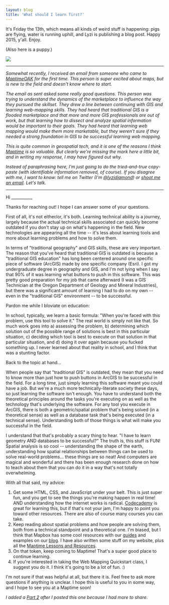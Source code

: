 ```yaml
---
layout: blog
title: 'What should I learn first?'
---
```


It's Friday the 13th, which means all kinds of weird stuff is happening: pigs are flying, water is running uphill, and Lyzi is publishing a blog post. Happy 2015, y'all. Enjoy.

(Also here is a puppy.)

![](http://i.giphy.com/LPQ943m8yMcpy.gif)

---------------

<em>Somewhat recently, I received an email from someone who came to [MaptimeOAK](http://twitter.com/maptimeoak) for the first time. This person is super excited about maps, but is new to the field and doesn't know where to start.

The email as sent asked some really good questions. This person was trying to understand the dynamics of the marketplace to influence the way they pursued the skillset. They drew a line between continuing with GIS and learning web-mapping skills. They had heard that traditional GIS is a flooded marketplace and that more and more GIS professionals are out of work, but that learning how to dissect and analyze spatial information would be important to their goals. They had heard that learning web mapping would make them more marketable, but they weren't sure if they needed a strong foundation in GIS to be successful learning web mapping.

This is quite common in geospatial tech, and it is one of the reasons I think [Maptime](http://maptime.io) is so valuable. But clearly we're missing the mark here a little bit, and in writing my response, I may have figured out why.

Instead of paraphrasing here, I'm just going to do the tried-and-true copy-paste (with identifiable information removed, of course). If you disagree with me, I want to know: tell me on Twitter (I'm [@lyzidiamond](https://twitter.com/lyzidiamond)) or [shoot me an email](http://lyzidiamond.com/about). Let's talk.</em>

----------------

Hi __________,

Thanks for reaching out! I hope I can answer some of your questions.

First of all, it's not either/or, it's both. Learning technical ability is a journey, largely because the actual technical skills associated can quickly become outdated if you don't stay up on what's happening in the field. New technologies are appearing all the time -- it's less about learning tools and more about learning problems and how to solve them.

In terms of "traditional geography" and GIS skills, these are very important. The reason that you've heard that traditional GIS is outdated is because a "traditional GIS education" has long been centered around one specific piece of software (ArcGIS) made by one specific company (Esri). I got my undergraduate degree in geography and GIS, and I'm not lying when I say that 90% of it was learning what buttons to push in this software. This was pretty good preparation for my job that came afterward (I was a GIS Technician at the Oregon Department of Geology and Mineral Industries), but there was a significant amount of learning I had to do on my own -- even in the "traditional GIS" environment -- to be successful.

Pardon me while I bloviate on education:

In school, typically, we learn a basic formula: "When you're faced with this problem, use this tool to solve it." The real world is simply not like that. So much work goes into a) assessing the problem, b) determining which solution out of the possible range of solutions is best in this particular situation, c) deciding which tool is best to execute on that solution in that particular situation, and d) doing it over again because you fucked something up. I never learned about that reality in school, and I think that was a stunting factor.

Back to the topic at hand...

When people say that "traditional GIS" is outdated, they mean that you need to know more than just how to push buttons in ArcGIS to be successful in the field. For a long time, just simply learning this software meant you could have a job. But we're a much more technically-literate society these days, so just learning the software isn't enough. You have to understand both the theoretical principles around the tasks you're executing on as well as the technology that's underlying the software. For any tool you execute in ArcGIS, there is both a geometric/spatial problem that's being solved (in a theoretical sense) as well as a database task that's being executed (in a technical sense). Understanding both of those things is what will make you successful in the field.

I understand that that's probably a scary thing to hear. "I have to learn geometry AND databases to be successful?" The truth is, this stuff is FUN! Spatial analysis is so cool -- understanding the shape of the earth, understanding how spatial relationships between things can be used to solve real-world problems... these things are so neat! And computers are magical and wonderful and there has been enough research done on how to teach about them that you can do it in a way that's not totally overwhelming.

With all that said, my advice:

1. Get some HTML, CSS, and JavaScript under your belt. This is just super fun, and you get to see the things you're making happen in real time! AND understanding how the internet works is radical. [Codecademy](https://codecademy.com) is great for learning this, but if that's not your jam, I'm happy to point you toward other resources. There are also of course many courses you can take.
2. Keep reading about spatial problems and how people are solving them, both from a technical standpoint and a theoretical one. I'm biased, but I think that Mapbox has some cool resources with our [guides](https://mapbox.com/guides) and examples on our [blog](https://mapbox.com/blog). I have also written some stuff on my website, plus all the [Maptime Lessons and Resources](http://maptime.io/lessons-resources).
3. On that token, keep coming to Maptime! That's a super good place to continue learning.
4. If you're interested in taking the Web Mapping Quickstart class, I suggest you do it. I think it's going to be a lot of fun. :)

I'm not sure if that was helpful at all, but there it is. Feel free to ask more questions if anything is unclear. I hope this is useful to you in some way, and I hope to see you at a Maptime soon!

_I added a [Part 2](http://lyzidiamond.com/posts/what-to-learn-first-pt-2) after I posted this one because I had more to share._
